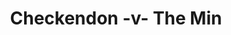 ---
year: "1993"
serialNumber: "0163"
game: "Checkendon"
title: "Checkendon -v- The Min"
gameLocation: "Checkendon"
gameDate: ""
result: ""
resultType: ""
type: "game"
---